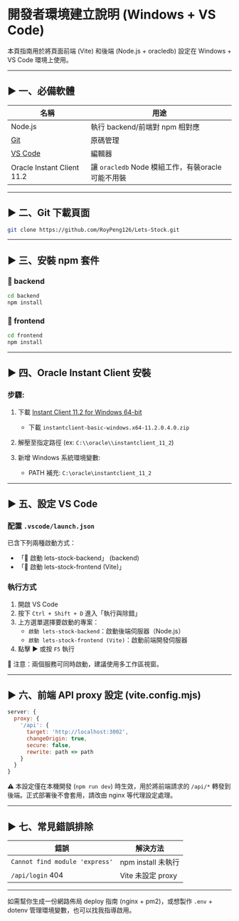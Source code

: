 # 開發者環境建立說明 (Windows + VS Code)

本頁指南用於將頁面前端 (Vite) 和後端 (Node.js + oracledb) 設定在 Windows + VS Code 環境上使用。

---

## ▶️ 一、必備軟體

| 名稱                                        | 用途                     |
| ----------------------------------------- | ---------------------- |
| Node.js                                   | 執行 backend/前端對 npm 相對應 |
| [Git](https://git-scm.com/)               | 原碼管理                   |
| [VS Code](https://code.visualstudio.com/) | 編輯器                    |
| Oracle Instant Client 11.2                | 讓 `oracledb` Node 模組工作，有裝oracle可能不用裝 |

---

## ▶️ 二、Git 下載頁面

```bash
git clone https://github.com/RoyPeng126/Lets-Stock.git
```

---

## ▶️ 三、安裝 npm 套件

### 📁 backend

```bash
cd backend
npm install
```

### 📁 frontend

```bash
cd frontend
npm install
```

---

## ▶️ 四、Oracle Instant Client 安裝

### 步驟:

1. 下載 [Instant Client 11.2 for Windows 64-bit](https://www.oracle.com/database/technologies/instant-client/winx64-64-downloads.html)

   - 下載 `instantclient-basic-windows.x64-11.2.0.4.0.zip`

2. 解壓至指定路徑 (ex: `C:\\oracle\\instantclient_11_2`)

3. 新增 Windows 系統環境變數:

   - PATH 補充: `C:\oracle\instantclient_11_2`

---

## ▶️ 五、設定 VS Code

### 配置 `.vscode/launch.json`

已含下列兩種啟動方式：

- 「🔹 啟動 lets-stock-backend」 (backend)
- 「🔹 啟動 lets-stock-frontend (Vite)」

### 執行方式

1. 開啟 VS Code
2. 按下 `Ctrl + Shift + D` 進入「執行與除錯」
3. 上方選單選擇要啟動的專案：
   - `啟動 lets-stock-backend`：啟動後端伺服器（Node.js）
   - `啟動 lets-stock-frontend (Vite)`：啟動前端開發伺服器
4. 點擊 ▶️ 或按 `F5` 執行

📝 注意：兩個服務可同時啟動，建議使用多工作區視窗。

---

## ▶️ 六、前端 API proxy 設定 (vite.config.mjs)

```js
server: {
  proxy: {
    '/api': {
      target: 'http://localhost:3002',
      changeOrigin: true,
      secure: false,
      rewrite: path => path
    }
  }
}
```

⚠️ 本設定僅在本機開發 (`npm run dev`) 時生效，用於將前端請求的 `/api/*` 轉發到後端。正式部署後不會套用，請改由 nginx 等代理設定處理。

---

## ▶️ 七、常見錯誤排除

| 錯誤                                     | 解決方法                                 |
| -------------------------------------- | ------------------------------------ |
| `Cannot find module 'express'`         | npm install 未執行                      |
| `/api/login` 404                       | Vite 未設定 proxy                       |

---

如需幫你生成一份網路佈局 deploy 指南 (nginx + pm2)，或想製作 `.env` + dotenv 管理環境變數，也可以找我指導啟用。

